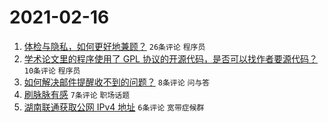 # 2021-02-16

1. [体检与隐私，如何更好地兼顾？](https://www.v2ex.com/t/753499) `26条评论` `程序员`
1. [学术论文里的程序使用了 GPL 协议的开源代码，是否可以找作者要源代码？](https://www.v2ex.com/t/753493) `10条评论` `程序员`
1. [如何解决邮件提醒收不到的问题？](https://www.v2ex.com/t/753498) `8条评论` `问与答`
1. [刷脉脉有感](https://www.v2ex.com/t/753490) `7条评论` `职场话题`
1. [湖南联通获取公网 IPv4 地址](https://www.v2ex.com/t/753501) `6条评论` `宽带症候群`
